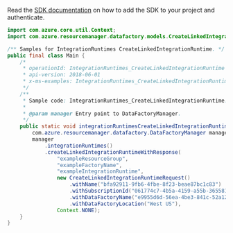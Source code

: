 Read the [SDK documentation](https://github.com/Azure/azure-sdk-for-java/blob/azure-resourcemanager-datafactory_1.0.0-beta.5/sdk/datafactory/azure-resourcemanager-datafactory/README.md) on how to add the SDK to your project and authenticate.

```java
import com.azure.core.util.Context;
import com.azure.resourcemanager.datafactory.models.CreateLinkedIntegrationRuntimeRequest;

/** Samples for IntegrationRuntimes CreateLinkedIntegrationRuntime. */
public final class Main {
    /*
     * operationId: IntegrationRuntimes_CreateLinkedIntegrationRuntime
     * api-version: 2018-06-01
     * x-ms-examples: IntegrationRuntimes_CreateLinkedIntegrationRuntime
     */
    /**
     * Sample code: IntegrationRuntimes_CreateLinkedIntegrationRuntime.
     *
     * @param manager Entry point to DataFactoryManager.
     */
    public static void integrationRuntimesCreateLinkedIntegrationRuntime(
        com.azure.resourcemanager.datafactory.DataFactoryManager manager) {
        manager
            .integrationRuntimes()
            .createLinkedIntegrationRuntimeWithResponse(
                "exampleResourceGroup",
                "exampleFactoryName",
                "exampleIntegrationRuntime",
                new CreateLinkedIntegrationRuntimeRequest()
                    .withName("bfa92911-9fb6-4fbe-8f23-beae87bc1c83")
                    .withSubscriptionId("061774c7-4b5a-4159-a55b-365581830283")
                    .withDataFactoryName("e9955d6d-56ea-4be3-841c-52a12c1a9981")
                    .withDataFactoryLocation("West US"),
                Context.NONE);
    }
}
```
